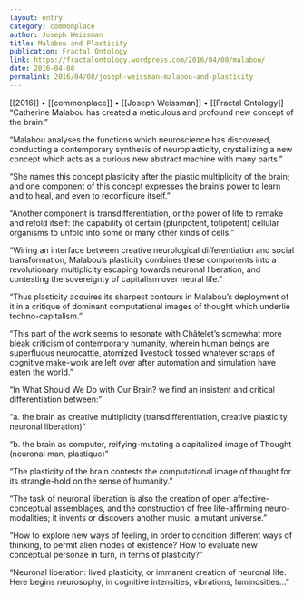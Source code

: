 ```yaml
---
layout: entry
category: commonplace
author: Joseph Weissman
title: Malabou and Plasticity
publication: Fractal Ontology
link: https://fractalontology.wordpress.com/2016/04/08/malabou/
date: 2016-04-08
permalink: 2016/04/08/joseph-weissman-malabou-and-plasticity
---
```


[[2016]] • [[commonplace]] • [[Joseph Weissman]] • [[Fractal Ontology]]
 
“Catherine Malabou has created a meticulous and profound new concept of the brain.”

“Malabou analyses the functions which neuroscience has discovered, conducting a contemporary synthesis of neuroplasticity, crystallizing a new concept which acts as a curious new abstract machine with many parts.”

“She names this concept plasticity after the plastic multiplicity of the brain; and one component of this concept expresses the brain’s power to learn and to heal, and even to reconfigure itself.”

“Another component is transdifferentiation, or the power of life to remake and refold itself: the capability of certain (pluripotent, totipotent) cellular organisms to unfold into some or many other kinds of cells.”

“Wiring an interface between creative neurological differentiation and social transformation, Malabou’s plasticity combines these components into a revolutionary multiplicity escaping towards neuronal liberation, and contesting the sovereignty of capitalism over neural life.”

“Thus plasticity acquires its sharpest contours in Malabou’s deployment of it in a critique of dominant computational images of thought which underlie techno-capitalism.”

“This part of the work seems to resonate with Châtelet’s somewhat more bleak criticism of contemporary humanity, wherein human beings are superfluous neurocattle, atomized livestock tossed whatever scraps of cognitive make-work are left over after automation and simulation have eaten the world.”

“In What Should We Do with Our Brain? we find an insistent and critical differentiation between:”

“a. the brain as creative multiplicity (transdifferentiation, creative plasticity, neuronal liberation)”

“b. the brain as computer, reifying-mutating a capitalized image of Thought (neuronal man, plastique)”

“The plasticity of the brain contests the computational image of thought for its strangle-hold on the sense of humanity.”

“The task of neuronal liberation is also the creation of open affective-conceptual assemblages, and the construction of free life-affirming neuro-modalities; it invents or discovers another music, a mutant universe.”

“How to explore new ways of feeling, in order to condition different ways of thinking, to permit alien modes of existence? How to evaluate new conceptual personae in turn, in terms of plasticity?”

“Neuronal liberation: lived plasticity, or immanent creation of neuronal life. Here begins neurosophy, in cognitive intensities, vibrations, luminosities…”

